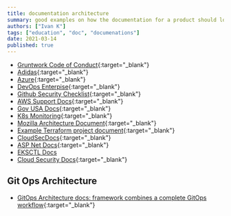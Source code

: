 ```yaml
---
title: documentation architecture
summary: good examples on how the documentation for a product should look like
authors: ["Ivan K"]
tags: ["education", "doc", "documenations"]
date: 2021-03-14
published: true
---
```


- [Gruntwork Code of Conduct](https://github.com/gruntwork-io/toc){:target="_blank"}
- [Adidas](https://github.com/adidas/adidas-devops-maturity-framework){:target="_blank"}
- [Azure](https://github.com/azsk/DevOpsKit-docs){:target="_blank"}
- [DevOps Enterpise](https://github.com/18F/g-devops){:target="_blank"}
- [Github Security Checklist](https://marcinhoppe.com/securing-your-github-project/){:target="_blank"}
- [AWS Support Docs](https://developer.rackspace.com/docs/fanatical-support-aws/){:target="_blank"}
- [Gov USA Docs](https://cloud.gov/docs/ops/runbook/rotating-bosh/){:target="_blank"}
- [K8s Monitoring](https://www.datadoghq.com/blog/eks-cluster-metrics/){:target="_blank"}
- [Mozilla Architecture Document](https://wiki.mozilla.org/Community_Ops/PaaS){:target="_blank"}
- [Example Terraform project document](https://github.com/mozilla/partinfra-terraform){:target="_blank"}
- [CloudSecDocs](https://cloudsecdocs.com){:target="_blank"}
- [ASP Net Docs](https://aspnetcore.readthedocs.io/en/stable/intro.html){:target="_blank"}
- [EKSCTL Docs](https://eksctl.io/usage/creating-and-managing-clusters/)
- [Cloud Security Docs](https://cloudsecdocs.com/){:target="_blank"}

## Git Ops Architecture

- [GitOps Architecture docs: framework combines a complete GitOps workflow][arc-gitops]{:target="_blank"}

[arc-gitops]: https://www.kubestack.com/framework/documentation/tutorial-build-local-lab
